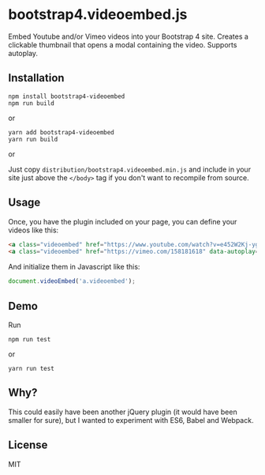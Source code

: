# bootstrap4.videoembed.js

Embed Youtube and/or Vimeo videos into your Bootstrap 4 site. Creates a clickable
thumbnail that opens a modal containing the video. Supports autoplay.
    
## Installation 
  
```
npm install bootstrap4-videoembed 
npm run build
```

or 
```
yarn add bootstrap4-videoembed 
yarn run build
```

or 

Just copy `distribution/bootstrap4.videoembed.min.js` and include in your site 
just above the `</body>` tag if you don't want to recompile from source. 

## Usage

Once, you have the plugin included on your page, you can define your videos
like this:

```html
<a class="videoembed" href="https://www.youtube.com/watch?v=e452W2Kj-yg" data-autoplay="false">[video image goes here]</a>
<a class="videoembed" href="https://vimeo.com/158181618" data-autoplay="false">[video image goes here]</a>
```

And initialize them in Javascript like this:

```javascript
document.videoEmbed('a.videoembed');
```

## Demo
  
Run

```
npm run test
```

or 

```
yarn run test
```

## Why?

This could easily have been another jQuery plugin (it would have been smaller for 
sure), but I wanted to experiment with ES6, Babel and Webpack. 

## License

MIT